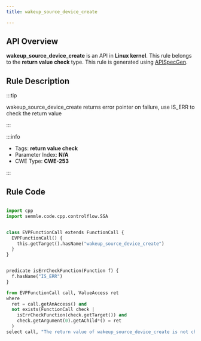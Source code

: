 ```yaml
---
title: wakeup_source_device_create

---
```



## API Overview
**wakeup_source_device_create** is an API in **Linux kernel**. This rule belongs to the **return value check** type. This rule is generated using [APISpecGen](../../tools/APISpecGen).
## Rule Description

:::tip

wakeup_source_device_create returns error pointer on failure, use IS_ERR to check the return value

:::

:::info

- Tags: **return value check**
- Parameter Index: **N/A**
- CWE Type: **CWE-253**

:::

## Rule Code
```python

import cpp
import semmle.code.cpp.controlflow.SSA


class EVPFunctionCall extends FunctionCall {
  EVPFunctionCall() {
    this.getTarget().hasName("wakeup_source_device_create")
  }
}


predicate isErrCheckFunction(Function f) {
  f.hasName("IS_ERR") 
}

from EVPFunctionCall call, ValueAccess ret
where
  ret = call.getAnAccess() and
  not exists(FunctionCall check |
    isErrCheckFunction(check.getTarget()) and
    check.getArgument(0).getAChild*() = ret
  )
select call, "The return value of wakeup_source_device_create is not checked with IS_ERR."
    
```